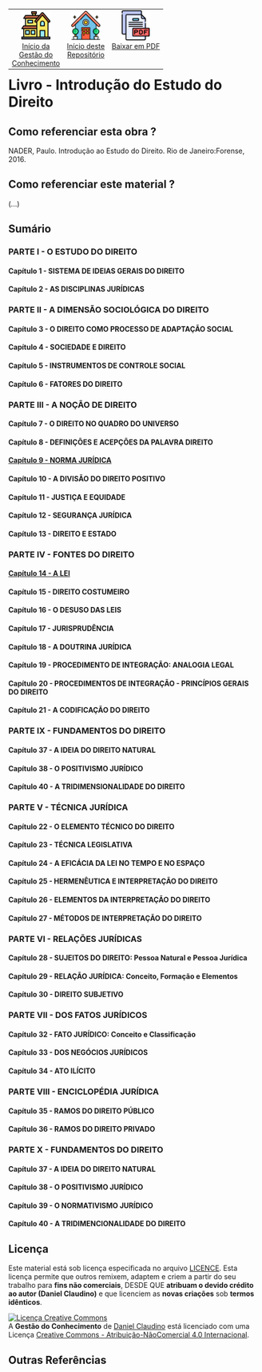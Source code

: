 <table align="right" border="0">
  <tr>
    <td align="center" valign="top">
      <a href="https://github.com/dnlclaudino/gestao-do-conhecimento#readme">
        <img src="https://github.com/dnlclaudino/imagens/blob/master/icones/casa3.png?raw=true" heigh="60" width="60"><br>Início da <br>Gestão do <br>Conhecimento
      </a>
    </td>
    <td align="center" valign="top">
      <a href="https://github.com/dnlclaudino/introducao-ao-estudo-do-direito#readme">
        <img src="https://github.com/dnlclaudino/imagens/blob/master/icones/casa2.png?raw=true" heigh="60" width="60"><br>Início deste <br>Repositório
      </a>
    </td>
    <td align="center" valign="top">
      <a href="https://github.com/dnlclaudino/introducao-ao-estudo-do-direito#readme">
        <img src="https://github.com/dnlclaudino/imagens/blob/master/icones-aplicativos/pdf/pdf.png?raw=true" heigh="60" width="60"><br>Baixar em PDF
      </a>
    </td>
  </tr>
</table><br><br><br><br><br>

# Livro - Introdução do Estudo do Direito

## Como referenciar esta obra ?

NADER, Paulo. Introdução ao Estudo do Direito. Rio de Janeiro:Forense, 2016.

## Como referenciar este material ?

(...)

## Sumário

### PARTE I - O ESTUDO DO DIREITO

#### Capítulo 1 - SISTEMA DE IDEIAS GERAIS DO DIREITO
#### Capítulo 2 - AS DISCIPLINAS JURÍDICAS

### PARTE II - A DIMENSÃO SOCIOLÓGICA DO DIREITO

#### Capítulo 3 - O DIREITO COMO PROCESSO DE ADAPTAÇÃO SOCIAL
#### Capítulo 4 - SOCIEDADE E DIREITO
#### Capítulo 5 - INSTRUMENTOS DE CONTROLE SOCIAL
#### Capítulo 6 - FATORES DO DIREITO

### PARTE III - A NOÇÃO DE DIREITO

#### Capítulo 7 - O DIREITO NO QUADRO DO UNIVERSO
#### Capítulo 8 - DEFINIÇÕES E ACEPÇÕES DA PALAVRA DIREITO
#### [Capítulo 9 - NORMA JURÍDICA](./capitulo-09-norma-juridica.md)
#### Capítulo 10 - A DIVISÃO DO DIREITO POSITIVO
#### Capítulo 11 - JUSTIÇA E EQUIDADE
#### Capítulo 12 - SEGURANÇA JURÍDICA
#### Capítulo 13 - DIREITO E ESTADO

### PARTE IV - FONTES DO DIREITO

#### [Capítulo 14 - A LEI](./capitulo-14-a-lei.md)
#### Capítulo 15 - DIREITO COSTUMEIRO
#### Capítulo 16 - O DESUSO DAS LEIS
#### Capítulo 17 - JURISPRUDÊNCIA
#### Capítulo 18 - A DOUTRINA JURÍDICA
#### Capítulo 19 - PROCEDIMENTO DE INTEGRAÇÃO: ANALOGIA LEGAL
#### Capítulo 20 - PROCEDIMENTOS DE INTEGRAÇÃO - PRINCÍPIOS GERAIS DO DIREITO
#### Capítulo 21 - A CODIFICAÇÃO DO DIREITO

### PARTE IX - FUNDAMENTOS DO DIREITO

#### Capítulo 37 - A IDEIA DO DIREITO NATURAL
#### Capítulo 38 - O POSITIVISMO JURÍDICO
#### Capítulo 40 - A TRIDIMENSIONALIDADE DO DIREITO

### PARTE V - TÉCNICA JURÍDICA

#### Capítulo 22 - O ELEMENTO TÉCNICO DO DIREITO
#### Capítulo 23 - TÉCNICA LEGISLATIVA
#### Capítulo 24 - A EFICÁCIA DA LEI NO TEMPO E NO ESPAÇO
#### Capítulo 25 - HERMENÊUTICA E INTERPRETAÇÃO DO DIREITO
#### Capítulo 26 - ELEMENTOS DA INTERPRETAÇÃO DO DIREITO
#### Capítulo 27 - MÉTODOS DE INTERPRETAÇÃO DO DIREITO

### PARTE VI - RELAÇÕES JURÍDICAS
#### Capítulo 28 - SUJEITOS DO DIREITO: Pessoa Natural e Pessoa Jurídica
#### Capítulo 29 - RELAÇÃO JURÍDICA: Conceito, Formação e Elementos
#### Capítulo 30 - DIREITO SUBJETIVO

### PARTE VII - DOS FATOS JURÍDICOS

#### Capítulo 32 - FATO JURÍDICO: Conceito e Classificação
#### Capítulo 33 - DOS NEGÓCIOS JURÍDICOS
#### Capítulo 34 - ATO ILÍCITO

### PARTE VIII - ENCICLOPÉDIA JURÍDICA

#### Capítulo 35 - RAMOS DO DIREITO PÚBLICO
#### Capítulo 36 - RAMOS DO DIREITO PRIVADO

### PARTE X - FUNDAMENTOS DO DIREITO

#### Capítulo 37 - A IDEIA DO DIREITO NATURAL
#### Capítulo 38 - O POSITIVISMO JURÍDICO
#### Capítulo 39 - O NORMATIVISMO JURÍDICO
#### Capítulo 40 - A TRIDIMENCIONALIDADE DO DIREITO

## Licença

Este material está sob licença especificada no arquivo [LICENCE](../LICENSE). Esta licença permite que outros remixem, adaptem e criem a partir do seu trabalho para **fins não comerciais**, DESDE QUE **atribuam o devido crédito ao autor (Daniel Claudino)** e que licenciem as **novas criações** sob **termos idênticos**.

<a rel="license" href="http://creativecommons.org/licenses/by-nc/4.0/"><img alt="Licença Creative Commons" style="border-width:0" src="https://i.creativecommons.org/l/by-nc/4.0/88x31.png" /></a><br /><span xmlns:dct="http://purl.org/dc/terms/" href="http://purl.org/dc/dcmitype/Text" property="dct:title" rel="dct:type">A <b>Gestão do Conhecimento</b></span> de <a xmlns:cc="http://creativecommons.org/ns#" href="https://github.com/dnlclaudino/gestao-do-conhecimento" property="cc:attributionName" rel="cc:attributionURL">Daniel Claudino</a> está licenciado com uma Licença <a rel="license" href="http://creativecommons.org/licenses/by-nc/4.0/">Creative Commons - Atribuição-NãoComercial 4.0 Internacional</a>.

## Outras Referências
